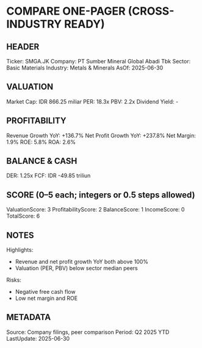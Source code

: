 # COMPARE ONE-PAGER (CROSS-INDUSTRY READY)

## HEADER
Ticker: SMGA.JK
Company: PT Sumber Mineral Global Abadi Tbk
Sector: Basic Materials
Industry: Metals & Minerals
AsOf: 2025-06-30

## VALUATION
Market Cap: IDR 866.25 miliar
PER: 18.3x
PBV: 2.2x
Dividend Yield: -

## PROFITABILITY
Revenue Growth YoY: +136.7%
Net Profit Growth YoY: +237.8%
Net Margin: 1.9%
ROE: 5.8%
ROA: 2.6%

## BALANCE & CASH
DER: 1.25x
FCF: IDR -49.85 triliun

## SCORE (0–5 each; integers or 0.5 steps allowed)
ValuationScore: 3
ProfitabilityScore: 2
BalanceScore: 1
IncomeScore: 0
TotalScore: 6

## NOTES
Highlights:
- Revenue and net profit growth YoY both above 100%
- Valuation (PER, PBV) below sector median peers

Risks:
- Negative free cash flow
- Low net margin and ROE

## METADATA
Source: Company filings, peer comparison
Period: Q2 2025 YTD
LastUpdate: 2025-06-30